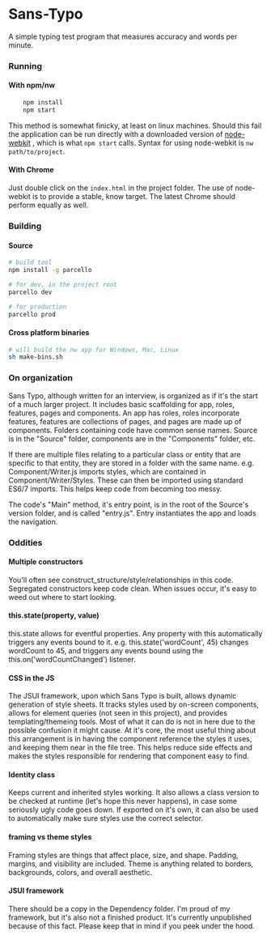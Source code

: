 # Sans-Typo
A simple typing test program that measures accuracy and words per minute.

### Running

#### With npm/nw
```sh
	npm install
	npm start
```
This method is somewhat finicky, at least on linux machines. Should this fail the application can be run directly with a downloaded version of [node-webkit](https://nwjs.io/) , which is what `npm start` calls. Syntax for using node-webkit is `nw path/to/project`.

#### With Chrome
Just double click on the `index.html` in the project folder. The use of node-webkit is to provide a stable, know target. The latest Chrome should perform equally as well. 

### Building

#### Source
```sh
# build tool
npm install -g parcello

# for dev, in the project root
parcello dev

# for production
parcello prod
```
#### Cross platform binaries
```sh
# will build the nw app for Windows, Mac, Linux
sh make-bins.sh
```

### On organization
Sans Typo, although written for an interview, is organized as if it's the start of a much larger project. It includes basic scaffolding for app, roles, features, pages and components. An app has roles, roles incorporate features, features are collections of pages, and pages are made up of components. Folders containing code have common sense names. Source is in the "Source" folder, components are in the "Components" folder, etc.

If there are multiple files relating to a particular class or entity that are specific to that entity, they are stored in a folder with the same name. e.g. Component/Writer.js imports styles, which are contained in Component/Writer/Styles. These can then be imported using standard ES6/7 imports. This helps keep code from becoming too messy.

The code's "Main" method, it's entry point, is in the root of the Source's version folder, and is called "entry.js". Entry instantiates the app and loads the navigation.

### Oddities

#### Multiple constructors
You'll often see construct_structure/style/relationships in this code. Segregated constructors keep code clean. When issues occur, it's easy to weed out where to start looking.

#### this.state(property, value)
this.state allows for eventful properties. Any property with this automatically triggers any events bound to it. e.g. this.state('wordCount', 45) changes wordCount to 45, and triggers any events bound using the this.on('wordCountChanged') listener.

#### CSS in the JS
The JSUI framework, upon which Sans Typo is built, allows dynamic generation of style sheets. It tracks styles used by on-screen components, allows for element queries (not seen in this project), and provides templating/themeing tools. Most of what it can do is not in here due to the possible confusion it might cause. At it's core, the most useful thing about this arrangement is in having the component reference the styles it uses, and keeping them near in the file tree. This helps reduce side effects and makes the styles responsible for rendering that component easy to find.

#### Identity class
Keeps current and inherited styles working. It also allows a class version to be checked at runtime (let's hope this never happens), in case some seriously ugly code goes down. If exported on it's own, it can also be used to automatically make sure styles use the correct selector.

#### framing vs theme styles
Framing styles are things that affect place, size, and shape. Padding, margins, and visibility are included. Theme is anything related to borders, backgrounds, colors, and overall aesthetic. 

#### JSUI framework
There should be a copy in the Dependency folder. I'm proud of my framework, but it's also not a finished product. It's currently unpublished because of this fact. Please keep that in mind if you peek under the hood.